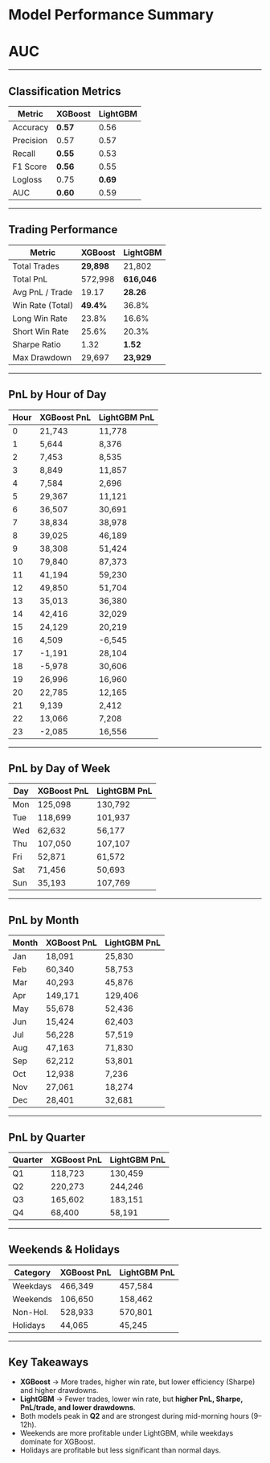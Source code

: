 # Model Performance Summary

# AUC

---

## Classification Metrics
| Metric        | XGBoost | LightGBM |
|---------------|---------|----------|
| Accuracy      | **0.57** | 0.56 |
| Precision     | 0.57 | 0.57 |
| Recall        | **0.55** | 0.53 |
| F1 Score      | **0.56** | 0.55 |
| Logloss       | 0.75 | **0.69** |
| AUC           | **0.60** | 0.59 |

---

## Trading Performance
| Metric             | XGBoost   | LightGBM   |
|--------------------|-----------|------------|
| Total Trades       | **29,898** | 21,802 |
| Total PnL          | 572,998 | **616,046** |
| Avg PnL / Trade    | 19.17 | **28.26** |
| Win Rate (Total)   | **49.4%** | 36.8% |
| Long Win Rate      | 23.8% | 16.6% |
| Short Win Rate     | 25.6% | 20.3% |
| Sharpe Ratio       | 1.32 | **1.52** |
| Max Drawdown       | 29,697 | **23,929** |

---

## PnL by Hour of Day
| Hour | XGBoost PnL | LightGBM PnL |
|------|-------------|--------------|
| 0    | 21,743 | 11,778 |
| 1    | 5,644  | 8,376 |
| 2    | 7,453  | 8,535 |
| 3    | 8,849  | 11,857 |
| 4    | 7,584  | 2,696 |
| 5    | 29,367 | 11,121 |
| 6    | 36,507 | 30,691 |
| 7    | 38,834 | 38,978 |
| 8    | 39,025 | 46,189 |
| 9    | 38,308 | 51,424 |
| 10   | 79,840 | 87,373 |
| 11   | 41,194 | 59,230 |
| 12   | 49,850 | 51,704 |
| 13   | 35,013 | 36,380 |
| 14   | 42,416 | 32,029 |
| 15   | 24,129 | 20,219 |
| 16   | 4,509  | -6,545 |
| 17   | -1,191 | 28,104 |
| 18   | -5,978 | 30,606 |
| 19   | 26,996 | 16,960 |
| 20   | 22,785 | 12,165 |
| 21   | 9,139  | 2,412 |
| 22   | 13,066 | 7,208 |
| 23   | -2,085 | 16,556 |

---

## PnL by Day of Week
| Day | XGBoost PnL | LightGBM PnL |
|-----|-------------|--------------|
| Mon | 125,098 | 130,792 |
| Tue | 118,699 | 101,937 |
| Wed | 62,632  | 56,177 |
| Thu | 107,050 | 107,107 |
| Fri | 52,871  | 61,572 |
| Sat | 71,456  | 50,693 |
| Sun | 35,193  | 107,769 |

---

## PnL by Month
| Month | XGBoost PnL | LightGBM PnL |
|-------|-------------|--------------|
| Jan   | 18,091 | 25,830 |
| Feb   | 60,340 | 58,753 |
| Mar   | 40,293 | 45,876 |
| Apr   | 149,171 | 129,406 |
| May   | 55,678 | 52,436 |
| Jun   | 15,424 | 62,403 |
| Jul   | 56,228 | 57,519 |
| Aug   | 47,163 | 71,830 |
| Sep   | 62,212 | 53,801 |
| Oct   | 12,938 | 7,236 |
| Nov   | 27,061 | 18,274 |
| Dec   | 28,401 | 32,681 |

---

## PnL by Quarter
| Quarter | XGBoost PnL | LightGBM PnL |
|---------|-------------|--------------|
| Q1      | 118,723 | 130,459 |
| Q2      | 220,273 | 244,246 |
| Q3      | 165,602 | 183,151 |
| Q4      | 68,400  | 58,191 |

---

## Weekends & Holidays
| Category  | XGBoost PnL | LightGBM PnL |
|-----------|-------------|--------------|
| Weekdays  | 466,349 | 457,584 |
| Weekends  | 106,650 | 158,462 |
| Non-Hol.  | 528,933 | 570,801 |
| Holidays  | 44,065  | 45,245 |

---

## Key Takeaways
- **XGBoost** → More trades, higher win rate, but lower efficiency (Sharpe) and higher drawdowns.  
- **LightGBM** → Fewer trades, lower win rate, but **higher PnL, Sharpe, PnL/trade, and lower drawdowns**.  
- Both models peak in **Q2** and are strongest during mid-morning hours (9–12h).  
- Weekends are more profitable under LightGBM, while weekdays dominate for XGBoost.  
- Holidays are profitable but less significant than normal days.  
